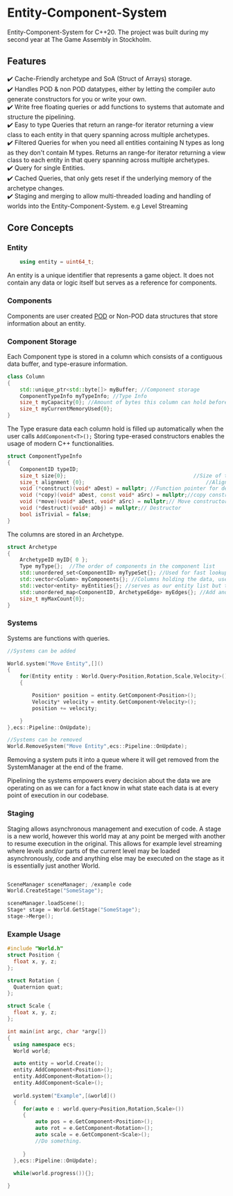 # Entity-Component-System
 Entity-Component-System for C++20.
 The project was built during my second year at The Game Assembly in Stockholm.


## Features

✔️ Cache-Friendly archetype and SoA (Struct of Arrays) storage.  <br />
✔️ Handles POD & non POD datatypes, either by letting the compiler auto generate constructors for you or write your own. <br />
✔️ Write free floating queries or add functions to systems that automate and structure the pipelining. <br />
✔️ Easy to type Queries that return an range-for iterator returning a view class to each entity in that query spanning across multiple archetypes. <br />
✔️ Filtered Queries for when you need all entities containing N types as long as they don't contain M types. 
Returns an range-for iterator returning a view class to each entity in that query spanning across multiple archetypes. <br />
✔️ Query for single Entities. <br/>
✔️ Cached Queries, that only gets reset if the underlying memory of the archetype changes. <br />
✔️ Staging and merging to allow multi-threaded loading and handling of worlds into the Entity-Component-System. e.g Level Streaming <br />
## Core Concepts
### Entity
```cpp
    using entity = uint64_t;
```
An entity is a unique identifier that represents a game object. It does not contain any data or logic itself but serves as a reference for components.

### Components
Components are user created [POD](https://learn.microsoft.com/en-us/cpp/cpp/trivial-standard-layout-and-pod-types?view=msvc-170#pod-types) or Non-POD data structures that store information about an entity. 

### Component Storage

Each Component type is stored in a column which consists of a contiguous data buffer, and type-erasure information.

```cpp
class Column 
{
    std::unique_ptr<std::byte[]> myBuffer; //Component storage
	ComponentTypeInfo myTypeInfo; //Type Info
	size_t myCapacity{0}; //Amount of bytes this column can hold before needing to grow
	size_t myCurrentMemoryUsed{0}; 
}
```
The Type erasure data each column hold is filled up automatically when the user calls `AddComponent<T>();` 
Storing type-erased constructors enables the usage of modern C++ functionalities.
```cpp
struct ComponentTypeInfo
{
    ComponentID typeID;
	size_t size{0};											//Size of the component type in bytes
	size_t alignment {0};										//Alignment requirement of the type
	void (*construct)(void* aDest) = nullptr; //Function pointer for default construction
	void (*copy)(void* aDest, const void* aSrc) = nullptr;//copy constructor
	void (*move)(void* aDest, void* aSrc) = nullptr;// Move constructor
	void (*destruct)(void* aObj) = nullptr;// Destructor
	bool isTrivial = false;
}
```

The columns are stored in an Archetype.

```cpp
struct Archetype 
{
    ArchetypeID myID{ 0 };
    Type myType{};	//The order of components in the component list
    std::unordered_set<ComponentID> myTypeSet{}; //Used for fast lookup into the archetype if it contains a specific type
    std::vector<Column> myComponents{}; //Columns holding the data, use the entity row to access the specific component
    std::vector<entity> myEntities{}; //serves as our entity list but the order of entities are also the rows in the component columns
    std::unordered_map<ComponentID, ArchetypeEdge> myEdges{}; //Add and remove Edges.
    size_t myMaxCount{0};
}
```

### Systems
Systems are functions with queries.

```cpp
//Systems can be added

World.system("Move Entity",[]()
{
    for(Entity entity : World.Query<Position,Rotation,Scale,Velocity>())
    {

        Position* position = entity.GetComponent<Position>();   
        Velocity* velocity = entity.GetComponent<Velocity>();
        position += velocity;   

    }   
},ecs::Pipeline::OnUpdate);

//Systems can be removed
World.RemoveSystem("Move Entity",ecs::Pipeline::OnUpdate);
```
Removing a system puts it into a queue where it will get removed from the SystemManager at the end of the frame.

Pipelining the systems empowers every decision about the data we are operating on as we can for a fact know in what state each data is at every point of execution in our codebase.


### Staging
Staging allows asynchronous management and execution of code. 
A stage is a new world, however this world may at any point be merged with another to resume execution in the original.
This allows for example level streaming where levels and/or parts of the current level may be loaded asynchronously, code and anything else may be executed on the stage as it is essentially just another World.
````cpp

SceneManager sceneManager; /example code
World.CreateStage("SomeStage"); 

sceneManager.loadScene();
Stage* stage = World.GetStage("SomeStage");
stage->Merge();

````





### Example Usage
```cpp
#include "World.h"
struct Position {
  float x, y, z;
};

struct Rotation {
  Quaternion quat;
};

struct Scale {
  float x, y, z;
};

int main(int argc, char *argv[])
{
  using namespace ecs;
  World world;

  auto entity = world.Create();
  entity.AddComponent<Position>();
  entity.AddComponent<Rotation>();
  entity.AddComponent<Scale>();
  
  world.system("Example",[&world]()
  {
     for(auto e : world.query<Position,Rotation,Scale>())
     {
         auto pos = e.GetComponent<Position>();
         auto rot = e.GetComponent<Rotation>();
         auto scale = e.GetComponent<Scale>();
         //Do something.
  
     }
  },ecs::Pipeline::OnUpdate);
  
  while(world.progress()){}; 

}
```
